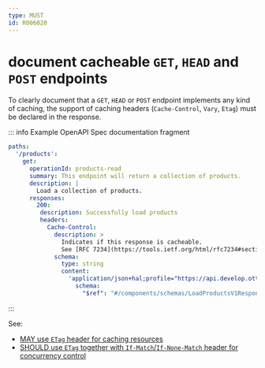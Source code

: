 ```yaml
---
type: MUST
id: R006020
---
```


# document cacheable `GET`, `HEAD` and `POST` endpoints

To clearly document that a `GET`, `HEAD` or `POST` endpoint implements any kind of caching, the support of caching headers (`Cache-Control`, `Vary`, `Etag`) must be declared in the response.

::: info Example OpenAPI Spec documentation fragment

```yaml
paths:
  '/products':
    get:
      operationId: products-read
      summary: This endpoint will return a collection of products.
      description: |
        Load a collection of products.
      responses:
        200:
         description: Successfully load products
         headers:
           Cache-Control:
             description: >
               Indicates if this response is cacheable.
               See [RFC 7234](https://tools.ietf.org/html/rfc7234#section-5.2.2) for possible values.
             schema:
               type: string
               content:
                 'application/json+hal;profile="https://api.develop.otto.de/api-docs/profiles/products+v1"':
                   schema:
                     "$ref": "#/components/schemas/LoadProductsV1Response"
```

:::

See:

- [MAY use `ETag` header for caching resources](./2010_may-use-etag-header-for-caching-resources.md)
- [SHOULD use `ETag` together with `If-Match`/`If-None-Match` header for concurrency control](./2020_should-use-etag-together-with-if-match-if-none-match-header-for-concurrrency-control.md)
